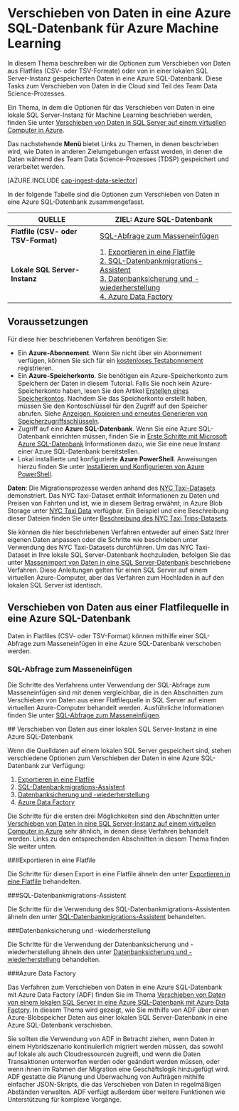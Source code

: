 <properties 
	pageTitle="Verschieben von Daten in eine Azure SQL-Datenbank für Azure Machine Learning | Azure" 
	description="Erstellen einer SQL-Tabelle und Laden von Daten in die SQL-Tabelle" 
	services="machine-learning" 
	documentationCenter="" 
	authors="bradsev"
	manager="paulettm"
	editor="cgronlun" />

<tags 
	ms.service="machine-learning" 
	ms.workload="data-services" 
	ms.tgt_pltfrm="na" 
	ms.devlang="na" 
	ms.topic="article" 
	ms.date="06/14/2016"
	ms.author="fashah;bradsev" />

# Verschieben von Daten in eine Azure SQL-Datenbank für Azure Machine Learning

In diesem Thema beschreiben wir die Optionen zum Verschieben von Daten aus Flatfiles (CSV- oder TSV-Formate) oder von in einer lokalen SQL Server-Instanz gespeicherten Daten in eine Azure SQL-Datenbank. Diese Tasks zum Verschieben von Daten in die Cloud sind Teil des Team Data Science-Prozesses.

Ein Thema, in dem die Optionen für das Verschieben von Daten in eine lokale SQL Server-Instanz für Machine Learning beschrieben werden, finden Sie unter [Verschieben von Daten in SQL Server auf einem virtuellen Computer in Azure](machine-learning-data-science-move-sql-server-virtual-machine.md).

Das nachstehende **Menü** bietet Links zu Themen, in denen beschrieben wird, wie Daten in anderen Zielumgebungen erfasst werden, in denen die Daten während des Team Data Science-Prozesses (TDSP) gespeichert und verarbeitet werden.

[AZURE.INCLUDE [cap-ingest-data-selector](../../includes/cap-ingest-data-selector.md)]

In der folgende Tabelle sind die Optionen zum Verschieben von Daten in eine Azure SQL-Datenbank zusammengefasst.

<b>QUELLE</b> |<b>ZIEL: Azure SQL-Datenbank</b> |
-------------- |--------------------------------|
<b>Flatfile (CSV- oder TSV-Format)</b> |<a href="#bulk-insert-sql-query">SQL-Abfrage zum Masseneinfügen |
<b>Lokale SQL Server-Instanz</b> | 1\. <a href="#export-flat-file">Exportieren in eine Flatfile<br> 2. <a href="#insert-tables-bcp">SQL-Datenbankmigrations-Assistent<br> 3. <a href="#db-migration">Datenbanksicherung und -wiederherstellung<br> 4. <a href="#adf">Azure Data Factory |


## <a name="prereqs"></a>Voraussetzungen
Für diese hier beschriebenen Verfahren benötigen Sie:

* Ein **Azure-Abonnement**. Wenn Sie nicht über ein Abonnement verfügen, können Sie sich für ein [kostenloses Testabonnement](https://azure.microsoft.com/pricing/free-trial/) registrieren.
* Ein **Azure-Speicherkonto**. Sie benötigen ein Azure-Speicherkonto zum Speichern der Daten in diesem Tutorial. Falls Sie noch kein Azure-Speicherkonto haben, lesen Sie den Artikel [Erstellen eines Speicherkontos](storage-create-storage-account.md#create-a-storage-account). Nachdem Sie das Speicherkonto erstellt haben, müssen Sie den Kontoschlüssel für den Zugriff auf den Speicher abrufen. Siehe [Anzeigen, Kopieren und erneutes Generieren von Speicherzugriffsschlüsseln](storage-create-storage-account.md#view-copy-and-regenerate-storage-access-keys).
* Zugriff auf eine **Azure SQL-Datenbank**. Wenn Sie eine Azure SQL-Datenbank einrichten müssen, finden Sie in [Erste Schritte mit Microsoft Azure SQL-Datenbank](../sql-database/sql-database-get-started.md) Informationen dazu, wie Sie eine neue Instanz einer Azure SQL-Datenbank bereitstellen.
* Lokal installierte und konfigurierte **Azure PowerShell**. Anweisungen hierzu finden Sie unter [Installieren und Konfigurieren von Azure PowerShell](../powershell-install-configure.md).

**Daten**: Die Migrationsprozesse werden anhand des [NYC Taxi-Datasets](http://chriswhong.com/open-data/foil_nyc_taxi/) demonstriert. Das NYC Taxi-Dataset enthält Informationen zu Daten und Preisen von Fahrten und ist, wie in diesem Beitrag erwähnt, in Azure Blob Storage unter [NYC Taxi Data](http://www.andresmh.com/nyctaxitrips/) verfügbar. Ein Beispiel und eine Beschreibung dieser Dateien finden Sie unter [Beschreibung des NYC Taxi Trips-Datasets](machine-learning-data-science-process-sql-walkthrough.md#dataset).
 
Sie können die hier beschriebenen Verfahren entweder auf einen Satz Ihrer eigenen Daten anpassen oder die Schritte wie beschrieben unter Verwendung des NYC Taxi-Datasets durchführen. Um das NYC Taxi-Dataset in Ihre lokale SQL Server-Datenbank hochzuladen, befolgen Sie das unter [Massenimport von Daten in eine SQL Server-Datenbank](machine-learning-data-science-process-sql-walkthrough.md#dbload) beschriebene Verfahren. Diese Anleitungen gelten für einen SQL Server auf einem virtuellen Azure-Computer, aber das Verfahren zum Hochladen in auf den lokalen SQL Server ist identisch.


## <a name="file-to-azure-sql-database"></a> Verschieben von Daten aus einer Flatfilequelle in eine Azure SQL-Datenbank

Daten in Flatfiles (CSV- oder TSV-Format) können mithilfe einer SQL-Abfrage zum Masseneinfügen in eine Azure SQL-Datenbank verschoben werden.

### <a name="bulk-insert-sql-query"></a>SQL-Abfrage zum Masseneinfügen

Die Schritte des Verfahrens unter Verwendung der SQL-Abfrage zum Masseneinfügen sind mit denen vergleichbar, die in den Abschnitten zum Verschieben von Daten aus einer Flatfilequelle in SQL Server auf einem virtuellen Azure-Computer behandelt werden. Ausführliche Informationen finden Sie unter [SQL-Abfrage zum Masseneinfügen](machine-learning-data-science-move-sql-server-virtual-machine.md#insert-tables-bulkquery).


##<a name="sql-on-prem-to-sazure-sql-database"></a> Verschieben von Daten aus einer lokalen SQL Server-Instanz in eine Azure SQL-Datenbank

Wenn die Quelldaten auf einem lokalen SQL Server gespeichert sind, stehen verschiedene Optionen zum Verschieben der Daten in eine Azure SQL-Datenbank zur Verfügung:

1. [Exportieren in eine Flatfile](#export-flat-file) 
2. [SQL-Datenbankmigrations-Assistent](#insert-tables-bcp)
3. [Datenbanksicherung und -wiederherstellung](#db-migration)
4. [Azure Data Factory](#adf)

Die Schritte für die ersten drei Möglichkeiten sind den Abschnitten unter [Verschieben von Daten in eine SQL Server-Instanz auf einem virtuellen Computer in Azure](machine-learning-data-science-move-sql-server-virtual-machine.md) sehr ähnlich, in denen diese Verfahren behandelt werden. Links zu den entsprechenden Abschnitten in diesem Thema finden Sie weiter unten.

###<a name="export-flat-file"></a>Exportieren in eine Flatfile

Die Schritte für diesen Export in eine Flatfile ähneln den unter [Exportieren in eine Flatfile](machine-learning-data-science-move-sql-server-virtual-machine.md#export-flat-file) behandelten.

###<a name="insert-tables-bcp"></a>SQL-Datenbankmigrations-Assistent

Die Schritte für die Verwendung des SQL-Datenbankmigrations-Assistenten ähneln den unter [SQL-Datenbankmigrations-Assistent](machine-learning-data-science-move-sql-server-virtual-machine.md#sql-migration) behandelten.

###<a name="db-migration"></a>Datenbanksicherung und -wiederherstellung

Die Schritte für die Verwendung der Datenbanksicherung und -wiederherstellung ähneln den unter [Datenbanksicherung und -wiederherstellung](machine-learning-data-science-move-sql-server-virtual-machine.md#sql-backup) behandelten.

###<a name="adf"></a>Azure Data Factory

Das Verfahren zum Verschieben von Daten in eine Azure SQL-Datenbank mit Azure Data Factory (ADF) finden Sie im Thema [Verschieben von Daten von einem lokalen SQL Server in eine Azure SQL-Datenbank mit Azure Data Factory](machine-learning-data-science-move-sql-azure-adf.md). In diesem Thema wird gezeigt, wie Sie mithilfe von ADF über einen Azure-Blobspeicher Daten aus einer lokalen SQL Server-Datenbank in eine Azure SQL-Datenbank verschieben.

Sie sollten die Verwendung von ADF in Betracht ziehen, wenn Daten in einem Hybridszenario kontinuierlich migriert werden müssen, das sowohl auf lokale als auch Cloudressourcen zugreift, und wenn die Daten Transaktionen unterworfen werden oder geändert werden müssen, oder wenn ihnen im Rahmen der Migration eine Geschäftslogik hinzugefügt wird. ADF gestatte die Planung und Überwachung von Aufträgen mithilfe einfacher JSON-Skripts, die das Verschieben von Daten in regelmäßigen Abständen verwalten. ADF verfügt außerdem über weitere Funktionen wie Unterstützung für komplexe Vorgänge.

<!---HONumber=AcomDC_0622_2016-->